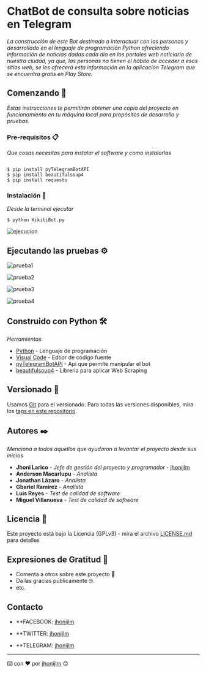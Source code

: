 # ChatBot de consulta sobre noticias en Telegram

_La construcción de este Bot destinado a interactuar con las personas y desarrollado en el lenguaje de programación Python ofreciendo información de noticias dadas cada día en los portales web noticiario de nuestra ciudad, ya que, las personas no tienen el hábito de acceder a esos sitios web, se les ofrecerá esta información en la aplicación Telegram que se encuentra gratis en Play Store._


## Comenzando 🚀

_Estas instrucciones te permitirán obtener una copia del proyecto en funcionamiento en tu máquina local para propósitos de desarrollo y pruebas._



### Pre-requisitos 📋

_Que cosas necesitas para instalar el software y como instalarlas_

```

$ pip install pyTelegramBotAPI
$ pip install beautifulsoup4
$ pip install requests

```

### Instalación 🔧


_Desde la terminal ejecutar_

```
$ python KikitiBot.py
```

![ejecucion](https://user-images.githubusercontent.com/29264001/49101137-7e454680-f243-11e8-9ff7-eee70105ec48.png)


## Ejecutando las pruebas ⚙️

![prueba1](https://user-images.githubusercontent.com/29264001/49101461-3ecb2a00-f244-11e8-8b68-b4e8188ba788.png)

![prueba2](https://user-images.githubusercontent.com/29264001/49101660-c4e77080-f244-11e8-928a-0b1ba69083d1.png)

![prueba3](https://user-images.githubusercontent.com/29264001/49101789-0e37c000-f245-11e8-88f0-20b58a7b0c74.png)

![prueba4](https://user-images.githubusercontent.com/29264001/49101825-30314280-f245-11e8-88cf-cdd4627ac36e.png)


## Construido con Python 🛠️

_Herramientas_

* [Python](https://www.python.org/) - Lenguaje de programación
* [Visual Code](https://code.visualstudio.com/) - Edtior de código fuente
* [pyTelegramBotAPI](https://github.com/eternnoir/pyTelegramBotAPI) - Api que permite manipular el bot
* [beautifulsoup4](https://www.crummy.com/software/BeautifulSoup/bs4/doc/) - Libreria para aplicar Web Scraping


## Versionado 📌

Usamos [Git](https://git-scm.com/) para el versionado. Para todas las versiones disponibles, mira los [tags en este repositorio](https://github.com/jhonijlm/ChatBot-de-consulta-sobre-noticias-en-Telegram/commits/master).

## Autores ✒️

_Menciona a todos aquellos que ayudaron a levantar el proyecto desde sus inicios_

* **Jhoni Larico** - *Jefe de gestión del proyecto y programador* - [jhonijlm](https://github.com/jhonijlm)
* **Anderson Macarlupu** - *Analista*
* **Jonathan Lázaro** - *Analista*
* **Gbariel Ramirez** - *Analista*
* **Luis Reyes** - *Test de calidad de software*
* **Miguel Villanueva** - *Test de calidad de software*


## Licencia 📄

Este proyecto está bajo la Licencia (GPLv3) - mira el archivo [LICENSE.md](LICENSE.md) para detalles


## Expresiones de Gratitud 🎁

* Comenta a otros sobre este proyecto 📢
* Da las gracias públicamente 🤓.
* etc.

## Contacto

* **FACEBOOK: [jhonijlm](https://www.facebook.com/jhonijlm)

* **TWITTER: [jhonijlm](https://twitter.com/jhonijlm)

* **TELEGRAM: [jhonijlm](https://t.me/jhonijlm)

---
⌨️ con ❤️ por [jhonijlm](https://github.com/jhonijlm) 😊




